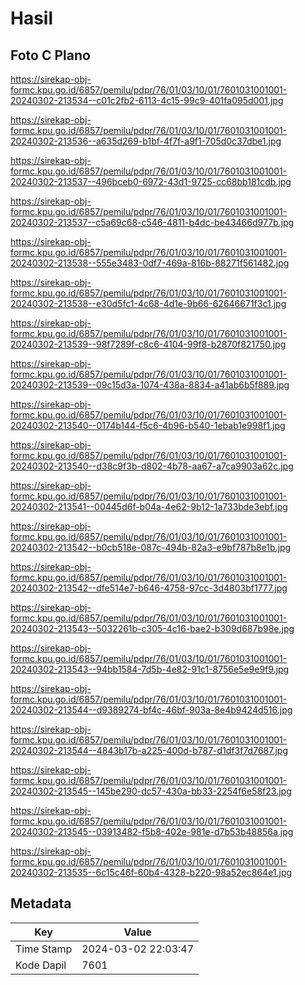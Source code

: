 # Hasil

## Foto C Plano

https://sirekap-obj-formc.kpu.go.id/6857/pemilu/pdpr/76/01/03/10/01/7601031001001-20240302-213534--c01c2fb2-6113-4c15-99c9-401fa095d001.jpg

https://sirekap-obj-formc.kpu.go.id/6857/pemilu/pdpr/76/01/03/10/01/7601031001001-20240302-213536--a635d269-b1bf-4f7f-a9f1-705d0c37dbe1.jpg

https://sirekap-obj-formc.kpu.go.id/6857/pemilu/pdpr/76/01/03/10/01/7601031001001-20240302-213537--496bceb0-6972-43d1-9725-cc68bb181cdb.jpg

https://sirekap-obj-formc.kpu.go.id/6857/pemilu/pdpr/76/01/03/10/01/7601031001001-20240302-213537--c5a69c68-c546-4811-b4dc-be43466d977b.jpg

https://sirekap-obj-formc.kpu.go.id/6857/pemilu/pdpr/76/01/03/10/01/7601031001001-20240302-213538--555e3483-0df7-469a-816b-88271f561482.jpg

https://sirekap-obj-formc.kpu.go.id/6857/pemilu/pdpr/76/01/03/10/01/7601031001001-20240302-213538--e30d5fc1-4c68-4d1e-9b66-62646671f3c1.jpg

https://sirekap-obj-formc.kpu.go.id/6857/pemilu/pdpr/76/01/03/10/01/7601031001001-20240302-213539--98f7289f-c8c6-4104-99f8-b2870f821750.jpg

https://sirekap-obj-formc.kpu.go.id/6857/pemilu/pdpr/76/01/03/10/01/7601031001001-20240302-213539--09c15d3a-1074-438a-8834-a41ab6b5f889.jpg

https://sirekap-obj-formc.kpu.go.id/6857/pemilu/pdpr/76/01/03/10/01/7601031001001-20240302-213540--0174b144-f5c6-4b96-b540-1ebab1e998f1.jpg

https://sirekap-obj-formc.kpu.go.id/6857/pemilu/pdpr/76/01/03/10/01/7601031001001-20240302-213540--d38c9f3b-d802-4b78-aa67-a7ca9903a62c.jpg

https://sirekap-obj-formc.kpu.go.id/6857/pemilu/pdpr/76/01/03/10/01/7601031001001-20240302-213541--00445d6f-b04a-4e62-9b12-1a733bde3ebf.jpg

https://sirekap-obj-formc.kpu.go.id/6857/pemilu/pdpr/76/01/03/10/01/7601031001001-20240302-213542--b0cb518e-087c-494b-82a3-e9bf787b8e1b.jpg

https://sirekap-obj-formc.kpu.go.id/6857/pemilu/pdpr/76/01/03/10/01/7601031001001-20240302-213542--dfe514e7-b646-4758-97cc-3d4803bf1777.jpg

https://sirekap-obj-formc.kpu.go.id/6857/pemilu/pdpr/76/01/03/10/01/7601031001001-20240302-213543--5032261b-c305-4c16-bae2-b309d687b98e.jpg

https://sirekap-obj-formc.kpu.go.id/6857/pemilu/pdpr/76/01/03/10/01/7601031001001-20240302-213543--94bb1584-7d5b-4e82-91c1-8756e5e9e9f9.jpg

https://sirekap-obj-formc.kpu.go.id/6857/pemilu/pdpr/76/01/03/10/01/7601031001001-20240302-213544--d9389274-bf4c-46bf-903a-8e4b9424d516.jpg

https://sirekap-obj-formc.kpu.go.id/6857/pemilu/pdpr/76/01/03/10/01/7601031001001-20240302-213544--4843b17b-a225-400d-b787-d1df3f7d7687.jpg

https://sirekap-obj-formc.kpu.go.id/6857/pemilu/pdpr/76/01/03/10/01/7601031001001-20240302-213545--145be290-dc57-430a-bb33-2254f6e58f23.jpg

https://sirekap-obj-formc.kpu.go.id/6857/pemilu/pdpr/76/01/03/10/01/7601031001001-20240302-213545--03913482-f5b8-402e-981e-d7b53b48856a.jpg

https://sirekap-obj-formc.kpu.go.id/6857/pemilu/pdpr/76/01/03/10/01/7601031001001-20240302-213535--6c15c46f-60b4-4328-b220-98a52ec864e1.jpg


## Metadata

| Key        | Value               |
| ---------- | ------------------- |
| Time Stamp | 2024-03-02 22:03:47 |
| Kode Dapil | 7601                |



